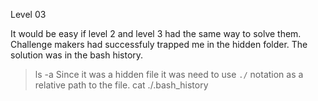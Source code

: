Level 03

It would be easy if level 2 and level 3 had the same way to solve them. Challenge makers had successfuly trapped me in the hidden folder.
The solution was in the bash history.
> ls -a
Since it was a hidden file it was need to use `./` notation as a relative path to the file.
> cat ./.bash_history
